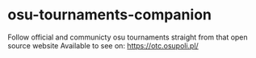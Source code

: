 # osu-tournaments-companion
Follow official and communicty osu tournaments straight from that open source website
Available to see on:
https://otc.osupoli.pl/

